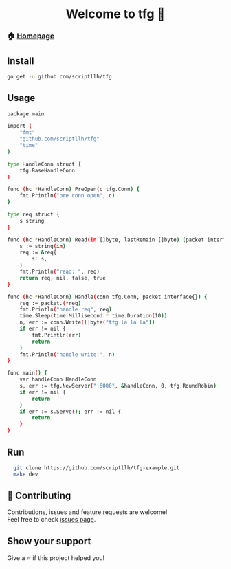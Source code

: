 <h1 align="center">Welcome to tfg 👋</h1>



### 🏠 [Homepage](https://github.com/scriptllh/tfg)

## Install


```sh
go get -u github.com/scriptllh/tfg
```


## Usage

```sh
package main

import (
	"fmt"
	"github.com/scriptllh/tfg"
	"time"
)

type HandleConn struct {
	tfg.BaseHandleConn
}

func (hc *HandleConn) PreOpen(c tfg.Conn) {
	fmt.Println("pre conn open", c)
}

type req struct {
	s string
}

func (hc *HandleConn) Read(in []byte, lastRemain []byte) (packet interface{}, remain []byte, isFinRead bool, isHandle bool) {
	s := string(in)
	req := &req{
		s: s,
	}
	fmt.Println("read: ", req)
	return req, nil, false, true
}

func (hc *HandleConn) Handle(conn tfg.Conn, packet interface{}) {
	req := packet.(*req)
	fmt.Println("handle req", req)
	time.Sleep(time.Millisecond * time.Duration(10))
	n, err := conn.Write([]byte("tfg la la la"))
	if err != nil {
		fmt.Println(err)
		return
	}
	fmt.Println("handle write:", n)
}

func main() {
	var handleConn HandleConn
	s, err := tfg.NewServer(":6000", &handleConn, 0, tfg.RoundRobin)
	if err != nil {
		return
	}
	if err := s.Serve(); err != nil {
		return
	}
}

```

## Run

```sh
  git clone https://github.com/scriptllh/tfg-example.git
  make dev
```



## 🤝 Contributing

Contributions, issues and feature requests are welcome!<br />Feel free to check [issues page]().

## Show your support

Give a ⭐️ if this project helped you!



